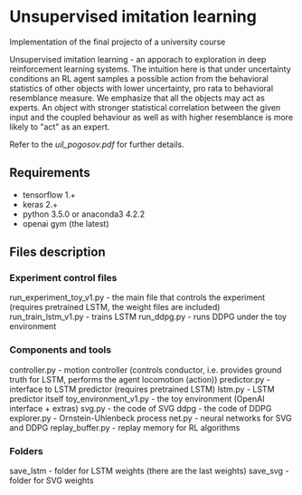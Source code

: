 # Unsupervised imitation learning
Implementation of the final projecto of a university course

Unsupervised imitation learning - an apporach to exploration in deep reinforcement learning systems. 
The intuition here is that under uncertainty conditions an RL agent samples a possible action from the behavioral statistics of other  objects with lower uncertainty, pro rata to behavioral resemblance measure. We emphasize that all the objects may act as experts. An object with stronger statistical correlation between the given input and the coupled behaviour as well as with higher resemblance is more likely to "act" as an expert.

Refer to the *uil_pogosov.pdf* for further details.

## Requirements
* tensorflow 1.+
* keras 2.+
* python 3.5.0 or anaconda3 4.2.2
* openai gym (the latest)

## Files description

### Experiment control files
run_experiment_toy_v1.py - the main file that controls the experiment (requires pretrained LSTM, the weight files are included)
run_train_lstm_v1.py - trains LSTM
run_ddpg.py - runs DDPG under the toy environment

### Components and tools
controller.py - motion controller (controls conductor, i.e. provides ground truth for LSTM, performs the agent locomotion (action))
predictor.py - interface to LSTM predictor (requires pretrained LSTM)
lstm.py - LSTM predictor itself
toy_environment_v1.py - the toy environment (OpenAI interface + extras)
svg.py - the code of SVG
ddpg - the code of DDPG
explorer.py - Ornstein-Uhlenbeck process
net.py - neural networks for SVG and DDPG
replay_buffer.py - replay memory for RL algorithms

### Folders
save_lstm - folder for LSTM weights (there are the last weights)
save_svg - folder for SVG weights

